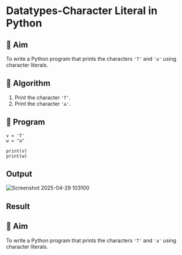 # Datatypes-Character Literal in Python

## 🎯 Aim
To write a Python program that prints the characters `'T'` and `'a'` using character literals.

## 🧠 Algorithm
1. Print the character `'T'`.
2. Print the character `'a'`.

## 🧾 Program
```
v = 'T'
w = "a"
 
print(v)
print(w)
```
## Output
![Screenshot 2025-04-29 103100](https://github.com/user-attachments/assets/fec64125-2d96-4a2b-b2b2-75427519a575)

## Result
## 🎯 Aim
To write a Python program that prints the characters `'T'` and `'a'` using character literals.


